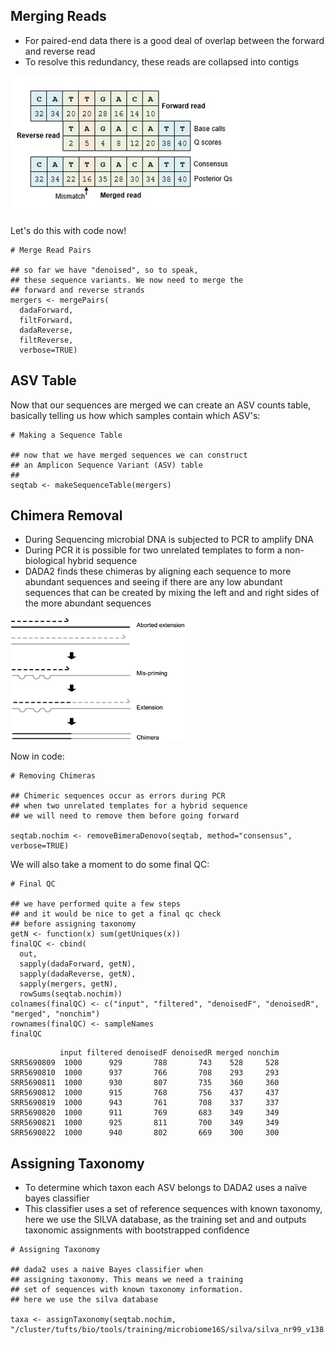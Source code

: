 ## Merging Reads

- For paired-end data there is a good deal of overlap between the forward and reverse read
- To resolve this redundancy, these reads are collapsed into contigs

![](images/merging.png)

Let's do this with code now!

```
# Merge Read Pairs

## so far we have "denoised", so to speak, 
## these sequence variants. We now need to merge the
## forward and reverse strands
mergers <- mergePairs(
  dadaForward,
  filtForward,
  dadaReverse, 
  filtReverse, 
  verbose=TRUE)
```

## ASV Table

Now that our sequences are merged we can create an ASV counts table, basically telling us how which samples contain which ASV's:

```
# Making a Sequence Table

## now that we have merged sequences we can construct
## an Amplicon Sequence Variant (ASV) table
## 
seqtab <- makeSequenceTable(mergers)
```

## Chimera Removal

- During Sequencing microbial DNA is subjected to PCR to amplify DNA
- During PCR it is possible for two unrelated templates to form a non-biological hybrid sequence
- DADA2 finds these chimeras by aligning each sequence to more abundant sequences and seeing if there are any low abundant sequences that can be created by  mixing the left and and right sides of the more abundant sequences

![](images/chimera.png)

Now in code:

```
# Removing Chimeras

## Chimeric sequences occur as errors during PCR 
## when two unrelated templates for a hybrid sequence
## we will need to remove them before going forward

seqtab.nochim <- removeBimeraDenovo(seqtab, method="consensus", verbose=TRUE)
```

We will also take a moment to do some final QC:

```
# Final QC

## we have performed quite a few steps 
## and it would be nice to get a final qc check 
## before assigning taxonomy
getN <- function(x) sum(getUniques(x))
finalQC <- cbind(
  out, 
  sapply(dadaForward, getN),
  sapply(dadaReverse, getN),
  sapply(mergers, getN),
  rowSums(seqtab.nochim))
colnames(finalQC) <- c("input", "filtered", "denoisedF", "denoisedR", "merged", "nonchim")
rownames(finalQC) <- sampleNames
finalQC
```

```
           input filtered denoisedF denoisedR merged nonchim
SRR5690809  1000      929       788       743    528     528
SRR5690810  1000      937       766       708    293     293
SRR5690811  1000      930       807       735    360     360
SRR5690812  1000      915       768       756    437     437
SRR5690819  1000      943       761       708    337     337
SRR5690820  1000      911       769       683    349     349
SRR5690821  1000      925       811       700    349     349
SRR5690822  1000      940       802       669    300     300
```

## Assigning Taxonomy

- To determine which taxon each  ASV belongs to DADA2 uses a naïve bayes classifier 
- This classifier uses a set of reference sequences with known taxonomy, here we use the SILVA database, as the training set and and outputs taxonomic assignments with bootstrapped confidence

```
# Assigning Taxonomy

## dada2 uses a naive Bayes classifier when
## assigning taxonomy. This means we need a training
## set of sequences with known taxonomy information.
## here we use the silva database

taxa <- assignTaxonomy(seqtab.nochim, "/cluster/tufts/bio/tools/training/microbiome16S/silva/silva_nr99_v138.1_train_set.fa.gz")
```
